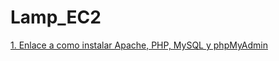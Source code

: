 # Lamp_EC2

[1. Enlace a como instalar Apache, PHP, MySQL y phpMyAdmin](https://www.youtube.com/watch?v=RUrqe2h32lU)
